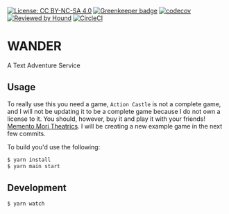 [![License: CC BY-NC-SA 4.0](https://img.shields.io/badge/License-CC%20BY--NC--SA%204.0-lightgrey.svg)](https://creativecommons.org/licenses/by-nc-sa/4.0/)
[![Greenkeeper badge](https://badges.greenkeeper.io/felipe/wander.svg)](https://greenkeeper.io/)
[![codecov](https://codecov.io/gh/felipe/wander/branch/master/graph/badge.svg)](https://codecov.io/gh/felipe/wander)
[![Reviewed by Hound](https://img.shields.io/badge/Reviewed_by-Hound-8E64B0.svg)](https://houndci.com)
[![CircleCI](https://circleci.com/gh/felipe/wander.svg?style=svg)](https://circleci.com/gh/felipe/wander)

# WANDER

A Text Adventure Service

## Usage

To really use this you need a game, `Action Castle` is not a complete game, and I will not be updating it to be a complete game because I do not own a license to it. You should, however, buy it and play it with your friends! [Memento Mori Theatrics](http://www.memento-mori.com/). I will be creating a new example game in the next few commits.

To build you'd use the following:

```bash
$ yarn install
$ yarn main start

```

## Development

```bash
$ yarn watch
```
